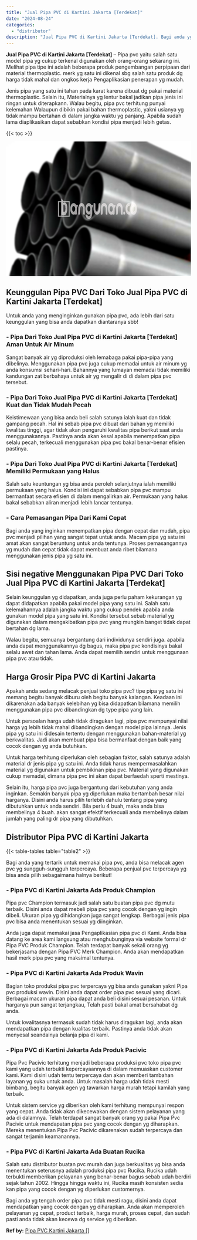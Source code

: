```yaml
---
title: "Jual Pipa PVC di Kartini Jakarta [Terdekat]"
date: "2024-08-24"
categories: 
  - "distributor"
description: "Jual Pipa PVC di Kartini Jakarta [Terdekat]. Bagi anda yg tengah order pipa pvc tidak mesti ragu, disini anda dapat mendapatkan yang cocok dengan yg diharapk..."
---
```


**Jual Pipa PVC di Kartini Jakarta \[Terdekat\]** – Pipa pvc yaitu salah satu model pipa yg cukup terkenal digunakan oleh orang-orang sekarang ini. Melihat pipa tipe ini adalah beberapa produk pengembangan perpipaan dari material thermoplastic. merk yg satu ini dikenal sbg salah satu produk dg harga tidak mahal dan ongkos kerja Pengaplikasian penerapan yg mudah.

Jenis pipa yang satu ini tahan pada karat karena dibuat dg pakai material thermoplastic. Selain itu, Materialnya yg lentur bakal jadikan pipa jenis ini ringan untuk diterapkann. Walau begitu, pipa pvc terhitung punyai kelemahan Walaupun dibikin pakai bahan thermoplastic, yakni usianya yg tidak mampu bertahan di dalam jangka waktu yg panjang. Apabila sudah lama diaplikasikan dapat sebabkan kondisi pipa menjadi lebih getas.

{{< toc >}}

![Jual Pipa PVC di Kartini Jakarta [Terdekat]](/images/jaul-pipa-pvc-59.png)

## Keunggulan Pipa PVC Dari Toko Jual Pipa PVC di Kartini Jakarta \[Terdekat\]

Untuk anda yang menginginkan gunakan pipa pvc, ada lebih dari satu keunggulan yang bisa anda dapatkan diantaranya sbb!

### \- Pipa Dari Toko Jual Pipa PVC di Kartini Jakarta \[Terdekat\] Aman Untuk Air Minum

Sangat banyak air yg diproduksi oleh lemabaga pakai pipa-pipa yang dibelinya. Menggunakan pipa pvc juga cukup memadai untuk air minum yg anda konsumsi sehari-hari. Bahannya yang lumayan memadai tidak memiliki kandungan zat berbahaya untuk air yg mengalir di di dalam pipa pvc tersebut.

### \- Pipa Dari Toko Jual Pipa PVC di Kartini Jakarta \[Terdekat\] Kuat dan Tidak Mudah Pecah

Keistimewaan yang bisa anda beli salah satunya ialah kuat dan tidak gampang pecah. Hal ini sebab pipa pvc dibuat dari bahan yg memiliki kwalitas tinggi, agar tidak akan pengaruhi kwalitas pipa berikut saat anda menggunakannya. Pastinya anda akan kesal apabila menempatkan pipa selalu pecah, terkecuali menggunakan pipa pvc bakal benar-benar efisien pastinya.

### \- Pipa Dari Toko Jual Pipa PVC di Kartini Jakarta \[Terdekat\] Memiliki Permukaan yang Halus

Salah satu keuntungan yg bisa anda peroleh selanjutnya ialah memiliki permukaan yang halus. Kondisi ini dapat sebabkan pipa pvc mampu bermanfaat secara efisien di dalam mengalirkan air. Permukaan yang halus bakal sebabkan aliran menjadi lebih lancar tentunya.

### \- Cara Pemasangan Pipa Dari Kami Cepat

Bagi anda yang inginkan menempatkan pipa dengan cepat dan mudah, pipa pvc menjadi pilihan yang sangat tepat untuk anda. Macam pipa yg satu ini amat akan sangat beruntung untuk anda tentunya. Proses pemasangannya yg mudah dan cepat tidak dapat membuat anda ribet bilamana menggunakan jenis pipa yg satu ini.

## Sisi negative Menggunakan Pipa PVC Dari Toko Jual Pipa PVC di Kartini Jakarta \[Terdekat\]

Selain keunggulan yg didapatkan, anda juga perlu paham kekurangan yg dapat didapatkan apabila pakai model pipa yang satu ini. Salah satu kelemahannya adalah jangka waktu yang cukup pendek apabila anda gunakan model pipa yang satu ini. Kondisi tersebut sebab material yg digunakan dalam mengakibatkan pipa pvc yang mungkin banget tidak dapat bertahan dg lama.

Walau begitu, semuanya bergantung dari individunya sendiri juga. apabila anda dapat menggunakannya dg bagus, maka pipa pvc kondisinya bakal selalu awet dan tahan lama. Anda dapat memilih sendiri untuk menggunaan pipa pvc atau tidak.

## Harga Grosir Pipa PVC di Kartini Jakarta

Apakah anda sedang melacak penjual toko pipa pvc? tipe pipa yg satu ini memang begitu banyak diburu oleh begitu banyak kalangan. Keadaan ini dikarenakan ada banyak kelebihan yg bisa didapatkan bilamana memilih menggunakan pipa pvc dibandingkan dg type pipa yang lain.

Untuk persoalan harga udah tidak diragukan lagi, pipa pvc mempunyai nilai harga yg lebih tidak mahal dibandingkan dengan model pipa lainnya. Jenis pipa yg satu ini didesain tertentu dengan menggunakan bahan-material yg berkwalitas. Jadi akan membuat pipa bisa bermanfaat dengan baik yang cocok dengan yg anda butuhkan.

Untuk harga terhitung diperlukan oleh sebagian faktor, salah satunya adalah material dr jenis pipa yg satu ini. Anda tidak harus mempermasalahkan material yg digunakan untuk pembikinan pipa pvc. Material yang digunakan cukup memadai, dimana pipa pvc ini akan dapat berfaedah sperti mestinya.

Selain itu, harga pipa pvc juga bergantung dari kebutuhan yang anda inginkan. Semakin banyak pipa yg diperlukan maka bertambah besar nilai harganya. Disini anda harus pilih terlebih dahulu tentang pipa yang dibutuhkan untuk anda sendiri. Bila perlu 4 buah, maka anda bisa membelinya 4 buah. akan sangat efektif terkecuali anda membelinya dalam jumlah yang paling dr pipa yang dibutuhkan.

## Distributor Pipa PVC di Kartini Jakarta

{{< table-tables table="table2" >}}

Bagi anda yang tertarik untuk memakai pipa pvc, anda bisa melacak agen pvc yg sungguh-sungguh terpercaya. Beberapa penjual pvc terpercaya yg bisa anda pilih sebagaimana halnya berikut!

### \- Pipa PVC di Kartini Jakarta Ada Produk Champion

Pipa pvc Champion termasuk jadi salah satu buatan pipa pvc dg mutu terbaik. Disini anda dapat mebeli pipa pvc yang cocok dengan yg ingin dibeli. Ukuran pipa yg dihidangkan juga sangat lengkap. Berbagai jenis pipa pvc bisa anda menentukan sesuai yg diinginkan.

Anda juga dapat memakai jasa Pengaplikasian pipa pvc di Kami. Anda bisa datang ke area kami langsung atau menghubunginya via website formal dr Pipa PVC Produk Champion. Telah terdapat banyak sekali orang yg bekerjasama dengan Pipa PVC Merk Champion. Anda akan mendapatkan hasil merk pipa pvc yang maksimal tentunya.

### \- Pipa PVC di Kartini Jakarta Ada Produk Wavin

Bagian toko produksi pipa pvc terpercaya yg bisa anda gunakan yakni Pipa pvc produksi wavin. Disini anda dapat order pipa pvc sesuai yang dicari. Berbagai macam ukuran pipa dapat anda beli disini sesuai pesanan. Untuk harganya pun sangat terjangkau, Telah pasti bakal amat bersahabat dg anda.

Untuk kwalitasnya termasuk sudah tidak harus diragukan lagi, anda akan mendapatkan pipa dengan kualitas terbaik. Pastinya anda tidak akan menyesal seandainya belanja pipa di kami.

### \- Pipa PVC di Kartini Jakarta Ada Produk Pacivic

Pipa Pvc Pacivic terhitung menjadi beberapa produksi pvc toko pipa pvc kami yang udah terbukti kepercayaannya di dalam memuaskan customer kami. Kami disini udah tentu terpercaya dan akan memberi tambahan layanan yg suka untuk anda. Untuk masalah harga udah tidak mesti bimbang, begitu banyak agen yg tawarkan harga murah tetapi kamilah yang terbaik.

Untuk sistem service yg diberikan oleh kami terhitung mempunyai respon yang cepat. Anda tidak akan dikecewakan dengan sistem pelayanan yang ada di dalamnya. Telah terdapat sangat banyak orang yg pakai Pipa Pvc Pacivic untuk mendapatan pipa pvc yang cocok dengan yg diharapkan. Mereka menentukan Pipa Pvc Pacivic dikarenakan sudah terpercaya dan sangat terjamin keamanannya.

### \- Pipa PVC di Kartini Jakarta Ada Buatan Rucika

Salah satu distributor buatan pvc murah dan juga berkualitas yg bisa anda menentukan seterusnya adalah produksi pipa pvc Rucika. Rucika udah terbukti memberikan pelayanan yang benar-benar bagus sebab udah berdiri sejak tahun 2002. Hingga hingga waktu ini, Rucika masih konsisten sedia kan pipa yang cocok dengan yg diperlukan customernya.

Bagi anda yg tengah order pipa pvc tidak mesti ragu, disini anda dapat mendapatkan yang cocok dengan yg diharapkan. Anda akan memperoleh pelayanan yg cepat, product terbaik, harga murah, proses cepat, dan sudah pasti anda tidak akan kecewa dg service yg diberikan.

**Ref by:** [Pipa PVC Kartini Jakarta []](https://id.wikipedia.org/wiki/Pipa)
